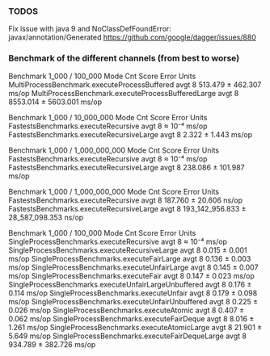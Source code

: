 
### TODOS
Fix issue with java 9 and NoClassDefFoundError: javax/annotation/Generated
https://github.com/google/dagger/issues/880

### Benchmark of the different channels (from best to worse)



Benchmark 1_000 / 100_000                          Mode   Cnt    Score    Error    Units 
MultiProcessBenchmark.executeProcessBuffered       avgt    8   513.479 ±  462.307  ms/op 
MultiProcessBenchmark.executeProcessBufferedLarge  avgt    8  8553.014 ± 5603.001  ms/op 

Benchmark  1_000 / 10_000_000             Mode  Cnt   Score    Error  Units 
FastestsBenchmarks.executeRecursive       avgt    8  ≈ 10⁻⁴           ms/op 
FastestsBenchmarks.executeRecursiveLarge  avgt    8   2.322 ±  1.443  ms/op 

Benchmark  1_000 / 1_000_000_000          Mode  Cnt    Score     Error  Units 
FastestsBenchmarks.executeRecursive       avgt    8   ≈ 10⁻⁴            ms/op 
FastestsBenchmarks.executeRecursiveLarge  avgt    8  238.086 ± 101.987  ms/op 

Benchmark   1_000 / 1_000_000_000        Mode  Cnt          Score          Error  Units 
FastestsBenchmarks.executeRecursive       avgt    8        187.760 ±       20.606  ns/op 
FastestsBenchmarks.executeRecursiveLarge  avgt    8  193_142_956.833 ± 28_587_098.353  ns/op 

Benchmark 1_000 / 100_000                             Mode  Cnt    Score     Error  Units 
SingleProcessBenchmarks.executeRecursive              avgt    8   ≈ 10⁻⁴            ms/op 
SingleProcessBenchmarks.executeRecursiveLarge         avgt    8    0.015 ±   0.001  ms/op 
SingleProcessBenchmarks.executeFairLarge              avgt    8    0.136 ±   0.003  ms/op
SingleProcessBenchmarks.executeUnfairLarge            avgt    8    0.145 ±   0.007  ms/op
SingleProcessBenchmarks.executeFair                   avgt    8    0.147 ±   0.023  ms/op
SingleProcessBenchmarks.executeUnfairLargeUnbuffered  avgt    8    0.176 ±   0.114  ms/op
SingleProcessBenchmarks.executeUnfair                 avgt    8    0.179 ±   0.098  ms/op
SingleProcessBenchmarks.executeUnfairUnbuffered       avgt    8    0.225 ±   0.026  ms/op
SingleProcessBenchmarks.executeAtomic                 avgt    8    0.407 ±   0.062  ms/op
SingleProcessBenchmarks.executeFairDeque              avgt    8    8.016 ±   1.261  ms/op
SingleProcessBenchmarks.executeAtomicLarge            avgt    8   21.901 ±   5.649  ms/op
SingleProcessBenchmarks.executeFairDequeLarge         avgt    8  934.789 ± 382.726  ms/op
